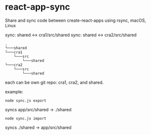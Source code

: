 # react-app-sync
Share and sync code between create-react-apps
using rsync, macOS, Linux

sync: shared <-> cra1/src/shared
sync: shared <-> cra2/src/shared

```
.
└───shared
└───cra1
    └───src
        └───shared
└───cra2
    └───src
        └───shared
```

each can be own git repo: cra1, cra2, and shared.

example:
```
node sync.js export
```
syncs app/src/shared -> ./shared
```
node sync.js import
```
syncs ./shared -> app/src/shared

